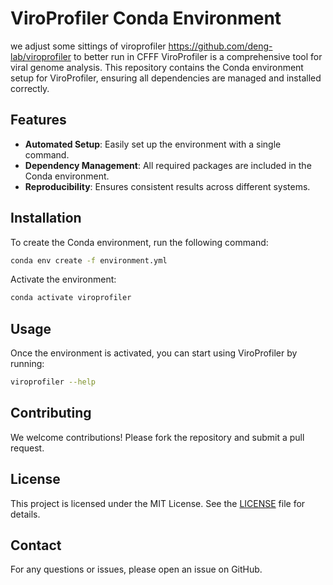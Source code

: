 # ViroProfiler Conda Environment
we adjust some sittings of viroprofiler  https://github.com/deng-lab/viroprofiler to better run in CFFF
ViroProfiler is a comprehensive tool for viral genome analysis. This repository contains the Conda environment setup for ViroProfiler, ensuring all dependencies are managed and installed correctly.

## Features

- **Automated Setup**: Easily set up the environment with a single command.
- **Dependency Management**: All required packages are included in the Conda environment.
- **Reproducibility**: Ensures consistent results across different systems.

## Installation

To create the Conda environment, run the following command:

```sh
conda env create -f environment.yml
```

Activate the environment:

```sh
conda activate viroprofiler
```

## Usage

Once the environment is activated, you can start using ViroProfiler by running:

```sh
viroprofiler --help
```

## Contributing

We welcome contributions! Please fork the repository and submit a pull request.

## License

This project is licensed under the MIT License. See the [LICENSE](LICENSE) file for details.

## Contact

For any questions or issues, please open an issue on GitHub.

